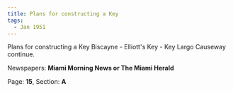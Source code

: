 ```yaml
---  
title: Plans for constructing a Key  
tags:  
  - Jan 1951  
---  
```

  
Plans for constructing a Key Biscayne - Elliott's Key - Key Largo Causeway continue.  
  
Newspapers: **Miami Morning News or The Miami Herald**  
  
Page: **15**, Section: **A** 
